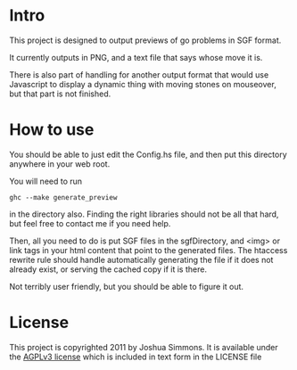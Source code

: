 # Intro

This project is designed to output previews of go problems in SGF format.

It currently outputs in PNG, and a text file that says whose move it is.

There is also part of handling for another output format that would use
Javascript to display a dynamic thing with moving stones on mouseover,
but that part is not finished.

# How to use

You should be able to just edit the Config.hs file, and then put this
directory anywhere in your web root.

You will need to run

~~~~~~~~~~~~~~~~~~~~~~~~~~
ghc --make generate_preview
~~~~~~~~~~~~~~~~~~~~~~~~~~

in the directory also.  Finding the right libraries should not be all
that hard, but feel free to contact me if you need help.

Then, all you need to do is put SGF files in the sgfDirectory, and
\<img> or link tags in your html content that point to the generated
files.  The htaccess rewrite rule should handle automatically
generating the file if it does not already exist, or serving the
cached copy if it is there.

Not terribly user friendly, but you should be able to figure it out.

# License

This project is copyrighted 2011 by Joshua Simmons.  It is available
under the [AGPLv3 license](http://www.gnu.org/licenses/agpl.html)
which is included in text form in the LICENSE file
